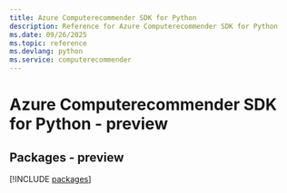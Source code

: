 ```yaml
---
title: Azure Computerecommender SDK for Python
description: Reference for Azure Computerecommender SDK for Python
ms.date: 09/26/2025
ms.topic: reference
ms.devlang: python
ms.service: computerecommender
---
```

# Azure Computerecommender SDK for Python - preview
## Packages - preview
[!INCLUDE [packages](computerecommender-index.md)]